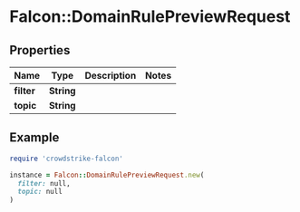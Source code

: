 # Falcon::DomainRulePreviewRequest

## Properties

| Name | Type | Description | Notes |
| ---- | ---- | ----------- | ----- |
| **filter** | **String** |  |  |
| **topic** | **String** |  |  |

## Example

```ruby
require 'crowdstrike-falcon'

instance = Falcon::DomainRulePreviewRequest.new(
  filter: null,
  topic: null
)
```


